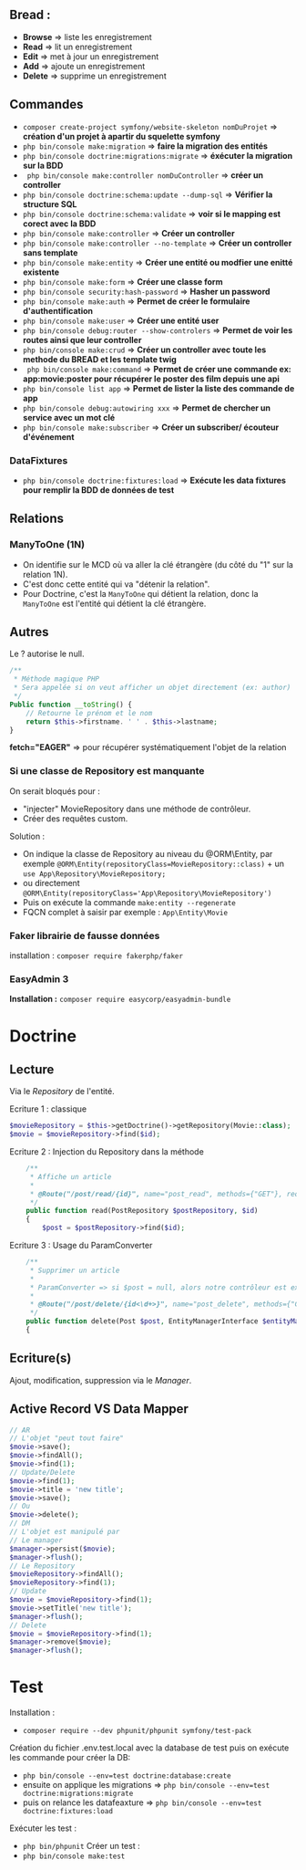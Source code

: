 ## Bread :
- **Browse** => liste les enregistrement
- **Read** => lit un enregistrement
- **Edit** => met à jour un enregistrement
- **Add** => ajoute un enregistrement
- **Delete** => supprime un enregistrement

## Commandes

- ``` composer create-project symfony/website-skeleton nomDuProjet ``` => **création d'un projet à apartir du squelette symfony**
- ``` php bin/console make:migration ``` => **faire la migration des entités**
- ``` php bin/console doctrine:migrations:migrate ``` => **éxécuter la migration sur la BDD**
- ``` php bin/console make:controller nomDuController``` => **créer un controller**
- ``` php bin/console doctrine:schema:update --dump-sql ``` => **Vérifier la structure SQL**
- ``` php bin/console doctrine:schema:validate ``` => **voir si le mapping est corect avec la BDD**
- ``` php bin/console make:controller ``` => **Créer un controller**
- `php bin/console make:controller --no-template` => **Créer un controller sans template**
- ``` php bin/console make:entity ``` => **Créer une entité ou modfier une enitté existente**
- ` php bin/console make:form ` => **Créer une classe form**
- ` php bin/console security:hash-password ` => **Hasher un password**
- ` php bin/console make:auth ` => **Permet de créer le formulaire d'authentification**
- `php bin/console make:user` => **Créer une entité  user**
-  `php bin/console debug:router --show-controlers` => **Permet de voir les routes ainsi que leur controller**
-  ` php bin/console make:crud ` => **Créer un controller avec toute les methode du BREAD et les template twig**
-  ` php bin/console make:command` => **Permet de créer une commande ex: app:movie:poster pour récupérer le poster des film depuis une api**
-  `php bin/console list app` => **Permet de lister la liste des commande de app**
-  `php bin/console debug:autowiring xxx` => **Permet de chercher un service avec un mot clé**
-   `php bin/console make:subscriber` => **Créer un subscriber/ écouteur d'événement**

### DataFixtures
- ` php bin/console doctrine:fixtures:load ` => **Exécute les data fixtures pour remplir la BDD de données de test**

## Relations

### ManyToOne (1N)

- On identifie sur le MCD où va aller la clé étrangère (du côté du "1" sur la relation 1N).
- C'est donc cette entité qui va "détenir la relation". 
- Pour Doctrine, c'est la `ManyToOne` qui détient la relation, donc la `ManyToOne` est l'entité qui détient la clé étrangère.

## Autres

Le ? autorise le null.

```php 
/**
 * Méthode magique PHP
 * Sera appelée si on veut afficher un objet directement (ex: author)
 */
Public function __toString() {
    // Retourne le prénom et le nom
    return $this->firstname. ' ' . $this->lastname;
}

```

**fetch="EAGER"** => pour récupérer systématiquement l'objet de la relation

### Si une classe de Repository est manquante

On serait bloqués pour :
- "injecter" MovieRepository dans une méthode de contrôleur.
- Créer des requêtes custom.

Solution :
- On indique la classe de Repository au niveau du @ORM\Entity, par exemple `@ORM\Entity(repositoryClass=MovieRepository::class)` + un `use App\Repository\MovieRepository;`
- ou directement `@ORM\Entity(repositoryClass='App\Repository\MovieRepository')`
- Puis on exécute la commande `make:entity --regenerate`
- FQCN complet à saisir par exemple : `App\Entity\Movie`

### Faker librairie de fausse données

installation :
` composer require fakerphp/faker `

### EasyAdmin 3

**Installation :**
`composer require easycorp/easyadmin-bundle`

# Doctrine

## Lecture

Via le *Repository* de l'entité.

Ecriture 1 : classique
```php
$movieRepository = $this->getDoctrine()->getRepository(Movie::class);
$movie = $movieRepository->find($id);
```

Ecriture 2 : Injection du Repository dans la méthode
```php
    /**
     * Affiche un article
     *
     * @Route("/post/read/{id}", name="post_read", methods={"GET"}, requirements={"id"="\d+"})
     */
    public function read(PostRepository $postRepository, $id)
    {
        $post = $postRepository->find($id);
```

Ecriture 3 : Usage du ParamConverter
```php
    /**
     * Supprimer un article
     * 
     * ParamConverter => si $post = null, alors notre contrôleur est exécuté
     * 
     * @Route("/post/delete/{id<\d+>}", name="post_delete", methods={"GET"})
     */
    public function delete(Post $post, EntityManagerInterface $entityManager)
    {
```
## Ecriture(s)

Ajout, modification, suppression via le *Manager*.

## Active Record VS Data Mapper

```php
// AR
// L'objet "peut tout faire"
$movie->save();
$movie->findAll();
$movie->find(1);
// Update/Delete
$movie->find(1);
$movie->title = 'new title';
$movie->save();
// Ou
$movie->delete();
// DM
// L'objet est manipulé par
// Le manager
$manager->persist($movie);
$manager->flush();
// Le Repository
$movieRepository->findAll();
$movieRepository->find(1);
// Update
$movie = $movieRepository->find(1);
$movie->setTitle('new title');
$manager->flush();
// Delete
$movie = $movieRepository->find(1);
$manager->remove($movie);
$manager->flush();
```

# Test
Installation :
- `composer require --dev phpunit/phpunit symfony/test-pack`

Création du fichier .env.test.local avec la database de test puis on exécute les commande pour créer la DB:
- `php bin/console --env=test doctrine:database:create`
- ensuite on applique les migrations => `php bin/console --env=test doctrine:migrations:migrate`
-  puis on relance les datafeaxture => `php bin/console --env=test doctrine:fixtures:load`

Exécuter les test :
- `php bin/phpunit`
Créer un test :
- `php bin/console make:test`